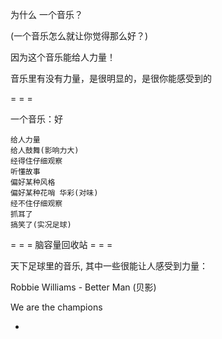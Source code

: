 
为什么 一个音乐？

(一个音乐怎么就让你觉得那么好？)

因为这个音乐能给人力量！


音乐里有没有力量，是很明显的，是很你能感受到的

= = =

一个音乐：好
```
给人力量
给人鼓舞(影响力大)
经得住仔细观察
听懂故事
偏好某种风格
偏好某种花哨 华彩(对味)
经不住仔细观察
抓耳了
搞笑了(实况足球)
```

= = = 脑容量回收站 = = =

天下足球里的音乐, 其中一些很能让人感受到力量：

Robbie Williams - Better Man (贝影)

We are the champions

-
